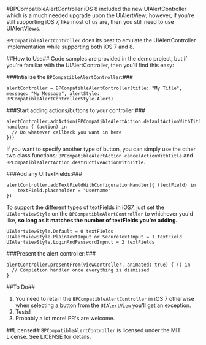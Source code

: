 #BPCompatibleAlertController
iOS 8 included the new UIAlertController which is a much needed upgrade upon the UIAlertView; however, if you're still supporting iOS 7, like most of us are, then you still need to use UIAlertViews.

`BPCompatibleAlertController` does its best to emulate the UIAlertController implementation while supporting both iOS 7 and 8.

##How to Use##
Code samples are provided in the demo project, but if you're familiar with the UIAlertController, then you'll find this easy:

###Intialize the `BPCompatibleAlertController`:###
```
alertController = BPCompatibleAlertController(title: "My Title", message: "My Message", alertStyle: BPCompatibleAlertControllerStyle.Alert)
```

###Start adding actions/buttons to your controller:###
```
alertController.addAction(BPCompatibleAlertAction.defaultActionWithTitle("Default", handler: { (action) in
  // Do whatever callback you want in here
}))
```
If you want to specify another type of button, you can simply use the other two class functions: `BPCompatibleAlertAction.cancelActionWithTitle` and `BPCompatibleAlertAction.destructiveActionWithTitle`.

###Add any UITextFields:###
```
alertController.addTextFieldWithConfigurationHandler({ (textField) in
    textField.placeholder = "Username"
})
```
To support the different types of textFields in iOS7, just set the `UIAlertViewStyle` on the `BPCompatibleAlertController` to whichever you'd like, **so long as it matches the number of textFields you're adding.**
```
UIAlertViewStyle.Default = 0 textFields
UIAlertViewStyle.PlainTextInput or SecureTextInput = 1 textField
UIAlertViewStyle.LoginAndPasswordInpnut = 2 textFields
```

###Present the alert controller:###
```
alertController.presentFrom(viewController, animated: true) { () in
  // Completion handler once everything is dismissed
}
```

##To Do##
1. You need to retain the `BPCompatibleAlertController` in iOS 7 otherwise when selecting a button from the `UIAlertView` you'll get an exception.
2. Tests!
3. Probably a lot more! PR's are welcome.

##License##
`BPCompatibleAlertController` is licensed under the MIT License. See LICENSE for details.
